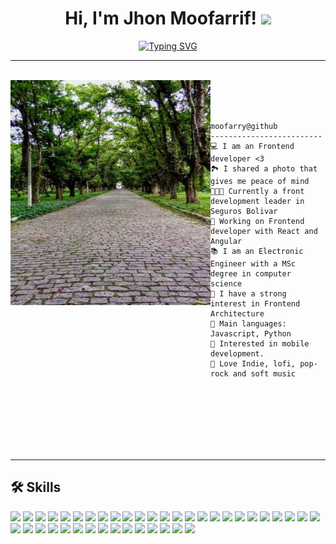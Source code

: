 <!-- title -->
<div>
<h1 align="center">
  Hi, I'm Jhon Moofarrif!
  <img src="https://media.giphy.com/media/hvRJCLFzcasrR4ia7z/giphy.gif" width="40">
</h1>
</div>

<!-- letters and views -->
<div>


  <p align="center">
   <a href="https://git.io/typing-svg">
    <img src="https://readme-typing-svg.demolab.com?font=Fira+Code&duration=4996&pause=1000&center=true&vCenter=true&lines=Frontend+JS+Developer;React+%7C+Angular+%7C+Microfronts;Always+keep+learning+new+things" alt="Typing SVG" />
   </a>
  </p>
</div>

<hr/>
<br/>

<!-- description -->
<div>
  <img align="left" height="360" src="./pic.jpeg" alt="Unfortunately I didn't find the author of the pic, feel to open a pull request if found" width="320" />
<br/>
<br/>
<br/>

```
moofarry@github
-------------------------
💻 I am an Frontend developer <3
🏞 I shared a photo that gives me peace of mind
👨🏽‍💻 Currently a front development leader in Seguros Bolivar
🔭 Working on Frontend developer with React and Angular
📚 I am an Electronic Engineer with a MSc degree in computer science
📝 I have a strong interest in Frontend Architecture
🌟 Main languages: Javascript, Python
🚩 Interested in mobile development.
🎵 Love Indie, lofi, pop-rock and soft music
```

</div>
<br/>
<br/>
<br/>
<br/>
<br/>
<br/>
<hr/>

## 🛠️ Skills

<p>
    <img  src="https://img.shields.io/badge/Keras-FF0000?style=for-the-badge&logo=keras&logoColor=white">
    <img  src="https://img.shields.io/badge/PyTorch-EE4C2C?style=for-the-badge&logo=pytorch&logoColor=white">
    <img  src="https://img.shields.io/badge/TensorFlow-FF6F00?style=for-the-badge&logo=tensorflow&logoColor=white">
    <img  src="https://img.shields.io/badge/PostgreSQL-316192?style=for-the-badge&logo=postgresql&logoColor=white"></a>
    <img  src="https://img.shields.io/badge/Oracle-F80000?style=for-the-badge&logo=Oracle&logoColor=white"></a>
    <img  src="https://img.shields.io/badge/SQLite-07405E?style=for-the-badge&logo=sqlite&logoColor=white"></a>
    <img  src="https://img.shields.io/badge/Figma-F24E1E?style=for-the-badge&logo=figma&logoColor=white"></a>
    <img  src="https://img.shields.io/badge/Angular-DD0031?style=for-the-badge&logo=angular&logoColor=white"></a>
    <img  src="https://img.shields.io/badge/Ant%20Design-1890FF?style=for-the-badge&logo=antdesign&logoColor=white"></a>
    <img  src="https://img.shields.io/badge/Apollo%20GraphQL-311C87?&style=for-the-badge&logo=Apollo%20GraphQL&logoColor=white"></a>
    <img  src="https://img.shields.io/badge/Babel-F9DC3E?style=for-the-badge&logo=babel&logoColor=white"></a>
    <img  src="https://img.shields.io/badge/Bootstrap-563D7C?style=for-the-badge&logo=bootstrap&logoColor=white"></a>
    <img  src="https://img.shields.io/badge/Chakra--UI-319795?style=for-the-badge&logo=chakra-ui&logoColor=white"></a>
    <img  src="https://img.shields.io/badge/conda-342B029.svg?&style=for-the-badge&logo=anaconda&logoColor=white"></a>
    <img  src="https://img.shields.io/badge/Expo-1B1F23?style=for-the-badge&logo=expo&logoColor=white"></a>
    <img  src="https://img.shields.io/badge/GraphQl-E10098?style=for-the-badge&logo=graphql&logoColor=white"></a>
    <img  src="https://img.shields.io/badge/Jest-C21325?style=for-the-badge&logo=jest&logoColor=white"></a>
    <img  src="https://img.shields.io/badge/Material%20UI-007FFF?style=for-the-badge&logo=mui&logoColor=white"></a>
    <img  src="https://img.shields.io/badge/npm-CB3837?style=for-the-badge&logo=npm&logoColor=white"></a>
    <img  src="https://img.shields.io/badge/OpenCV-27338e?style=for-the-badge&logo=OpenCV&logoColor=white"></a>
    <img  src="https://img.shields.io/badge/OpenCV-27338e?style=for-the-badge&logo=OpenCV&logoColor=white"></a>
    <img  src="https://img.shields.io/badge/React-20232A?style=for-the-badge&logo=react&logoColor=61DAFB"></a>
    <img  src="https://img.shields.io/badge/React-20232A?style=for-the-badge&logo=react&logoColor=61DAFB"></a>
    <img  src="https://img.shields.io/badge/Redux-593D88?style=for-the-badge&logo=redux&logoColor=white"></a>
    <img  src="https://img.shields.io/badge/Tailwind_CSS-38B2AC?style=for-the-badge&logo=tailwind-css&logoColor=white"></a>
    <img  src="https://img.shields.io/badge/Vite-B73BFE?style=for-the-badge&logo=vite&logoColor=FFD62E"></a>
    <img  src="https://img.shields.io/badge/Webpack-8DD6F9?style=for-the-badge&logo=Webpack&logoColor=white"></a>
    <img  src="https://img.shields.io/badge/Yarn-2C8EBB?style=for-the-badge&logo=yarn&logoColor=white"></a>
    <img  src="https://img.shields.io/badge/CSS3-1572B6?style=for-the-badge&logo=css3&logoColor=white"></a>
    <img  src="https://img.shields.io/badge/HTML5-E34F26?style=for-the-badge&logo=html5&logoColor=white"></a>
    <img  src="https://img.shields.io/badge/JavaScript-323330?style=for-the-badge&logo=javascript&logoColor=F7DF1E"></a>
    <img  src="https://img.shields.io/badge/Numpy-777BB4?style=for-the-badge&logo=numpy&logoColor=white"></a>
    <img  src="https://img.shields.io/badge/Pandas-2C2D72?style=for-the-badge&logo=pandas&logoColor=white"></a>
    <img  src="https://img.shields.io/badge/Pandas-2C2D72?style=for-the-badge&logo=pandas&logoColor=white"></a>
    <img  src="https://img.shields.io/badge/PLSQL-F80000?style=for-the-badge&logo=oracle&logoColor=black"></a>
    <img  src="https://img.shields.io/badge/Python-FFD43B?style=for-the-badge&logo=python&logoColor=blue"></a>
    <img  src="https://img.shields.io/badge/scikit_learn-F7931E?style=for-the-badge&logo=scikit-learn&logoColor=white"></a>
    <img  src="https://img.shields.io/badge/TypeScript-007ACC?style=for-the-badge&logo=typescript&logoColor=white"></a>
    <img  src="https://img.shields.io/badge/PyTorch-EE4C2C?style=for-the-badge&logo=PyTorch&logoColor=white"></a>
    <img  src="https://img.shields.io/badge/React_Native-20232A?style=for-the-badge&logo=react&logoColor=61DAFB"></a>

</p>

